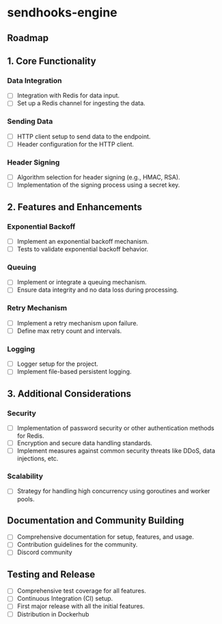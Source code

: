 # sendhooks-engine

## Roadmap

## 1. Core Functionality
### Data Integration
- [ ] Integration with Redis for data input.
- [ ] Set up a Redis channel for ingesting the data.

### Sending Data
- [ ] HTTP client setup to send data to the endpoint.
- [ ] Header configuration for the HTTP client.

### Header Signing
- [ ] Algorithm selection for header signing (e.g., HMAC, RSA).
- [ ] Implementation of the signing process using a secret key.
  
## 2. Features and Enhancements
### Exponential Backoff
- [ ] Implement an exponential backoff mechanism.
- [ ] Tests to validate exponential backoff behavior.

### Queuing
- [ ] Implement or integrate a queuing mechanism.
- [ ] Ensure data integrity and no data loss during processing.

### Retry Mechanism
- [ ] Implement a retry mechanism upon failure.
- [ ] Define max retry count and intervals.

### Logging
- [ ] Logger setup for the project.
- [ ] Implement file-based persistent logging.

## 3. Additional Considerations
### Security
- [ ] Implementation of password security or other authentication methods for Redis.
- [ ] Encryption and secure data handling standards.
- [ ] Implement measures against common security threats like DDoS, data injections, etc.

### Scalability
- [ ] Strategy for handling high concurrency using goroutines and worker pools.

## Documentation and Community Building
- [ ] Comprehensive documentation for setup, features, and usage.
- [ ] Contribution guidelines for the community.
- [ ] Discord community

## Testing and Release
- [ ] Comprehensive test coverage for all features.
- [ ] Continuous Integration (CI) setup.
- [ ] First major release with all the initial features.
 - [ ] Distribution in Dockerhub 
